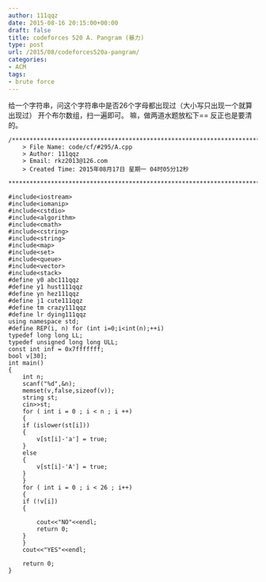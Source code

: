 ```yaml
---
author: 111qqz
date: 2015-08-16 20:15:00+00:00
draft: false
title: codeforces 520 A. Pangram (暴力)
type: post
url: /2015/08/codeforces520a-pangram/
categories:
- ACM
tags:
- brute force
---
```



给一个字符串，问这个字符串中是否26个字母都出现过（大小写只出现一个就算出现过）
开个布尔数组，扫一遍即可。
嘛，做两道水题放松下==
反正也是要清的。

 

    
    /*************************************************************************
    	> File Name: code/cf/#295/A.cpp
    	> Author: 111qqz
    	> Email: rkz2013@126.com 
    	> Created Time: 2015年08月17日 星期一 04时05分12秒
     ************************************************************************/
    
    #include<iostream>
    #include<iomanip>
    #include<cstdio>
    #include<algorithm>
    #include<cmath>
    #include<cstring>
    #include<string>
    #include<map>
    #include<set>
    #include<queue>
    #include<vector>
    #include<stack>
    #define y0 abc111qqz
    #define y1 hust111qqz
    #define yn hez111qqz
    #define j1 cute111qqz
    #define tm crazy111qqz
    #define lr dying111qqz
    using namespace std;
    #define REP(i, n) for (int i=0;i<int(n);++i)  
    typedef long long LL;
    typedef unsigned long long ULL;
    const int inf = 0x7fffffff;
    bool v[30];
    int main()
    {
        int n;
        scanf("%d",&n);
        memset(v,false,sizeof(v));
        string st;
        cin>>st;
        for ( int i = 0 ; i < n ; i ++)
        {
    	if (islower(st[i]))
    	{
    	    v[st[i]-'a'] = true;
    	}
    	else
    	{
    	    v[st[i]-'A'] = true;
    	}
        }
        for ( int i = 0 ; i < 26 ; i++)
        {
    	if (!v[i])
    	{
    	    
    	    cout<<"NO"<<endl;
    	    return 0;
    	}
        }
        cout<<"YES"<<endl;
      
    	return 0;
    }
    




